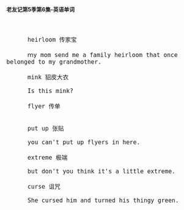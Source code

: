 #### 老友记第5季第6集-英语单词

<div style="font-size: 18px">
<br />

```
      heirloom 传家宝

      ｍy mom send me a family heirloom that once belonged to my grandmother.

      mink 貂皮大衣

      Is this mink?

      flyer 传单


      put up 张贴

      you can't put up flyers in here.

      extreme 极端

      but don't you think it's a little extreme.

      curse 诅咒

      She cursed him and turned his thingy green.

```
<br />
</div>
